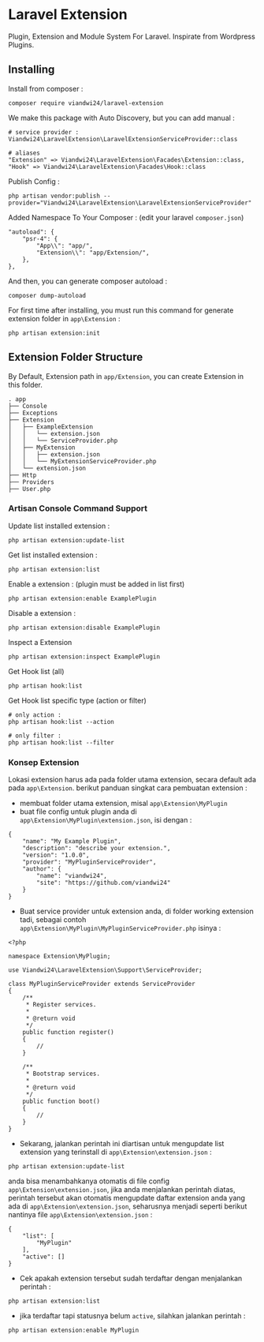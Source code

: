 # Laravel Extension
Plugin, Extension and Module System For Laravel. Inspirate from Wordpress Plugins.

## Installing
Install from composer :
```
composer require viandwi24/laravel-extension
```
We make this package with Auto Discovery, but you can add manual :
```
# service provider :
Viandwi24\LaravelExtension\LaravelExtensionServiceProvider::class

# aliases
"Extension" => Viandwi24\LaravelExtension\Facades\Extension::class,
"Hook" => Viandwi24\LaravelExtension\Facades\Hook::class
```
Publish Config :
```
php artisan vendor:publish --provider="Viandwi24\LaravelExtension\LaravelExtensionServiceProvider"
```
Added Namespace To Your Composer : (edit your laravel `composer.json`)
```
"autoload": {
    "psr-4": {
        "App\\": "app/",
        "Extension\\": "app/Extension/",
    },
},
```
And then, you can generate composer autoload :
```
composer dump-autoload
```
For first time after installing, you must run this command for generate extension folder in `app\Extension` :
```
php artisan extension:init
```


## Extension Folder Structure
By Default, Extension path in `app/Extension`, you can create Extension in this folder.
```
. app
├── Console
├── Exceptions
├── Extension
│   ├── ExampleExtension
│   │   └── extension.json
│   │   └── ServiceProvider.php
│   ├── MyExtension
│   │   ├── extension.json
│   │   └── MyExtensionServiceProvider.php
│   └── extension.json
├── Http
├── Providers
├── User.php
```


###  Artisan Console Command Support
Update list installed extension :
```
php artisan extension:update-list
```
Get list installed extension :
```
php artisan extension:list
```
Enable a extension : (plugin must be added in list first)
```
php artisan extension:enable ExamplePlugin
```
Disable a extension :
```
php artisan extension:disable ExamplePlugin
```
Inspect a Extension
```
php artisan extension:inspect ExamplePlugin
```
Get Hook list (all)
```
php artisan hook:list
```
Get Hook list specific type (action or filter)
```
# only action :
php artisan hook:list --action

# only filter :
php artisan hook:list --filter
```


### Konsep Extension
Lokasi extension harus ada pada folder utama extension, secara default 
ada pada `app\Extension`. berikut panduan singkat cara pembuatan extension :
* membuat folder utama extension, misal `app\Extension\MyPlugin`
* buat file config untuk plugin anda di `app\Extension\MyPlugin\extension.json`, isi dengan :
```
{
    "name": "My Example Plugin",
    "description": "describe your extension.",
    "version": "1.0.0",
    "provider": "MyPluginServiceProvider",
    "author": {
        "name": "viandwi24",
        "site": "https://github.com/viandwi24"
    }
}
```
* Buat service provider untuk extension anda, di folder working extension tadi, sebagai contoh `app\Extension\MyPlugin\MyPluginServiceProvider.php` isinya :
```
<?php

namespace Extension\MyPlugin;

use Viandwi24\LaravelExtension\Support\ServiceProvider;

class MyPluginServiceProvider extends ServiceProvider
{
    /**
     * Register services.
     *
     * @return void
     */
    public function register()
    {
        //
    }

    /**
     * Bootstrap services.
     *
     * @return void
     */
    public function boot()
    {
        //
    }
}
```
* Sekarang, jalankan perintah ini diartisan untuk mengupdate list extension yang terinstall di `app\Extension\extension.json` :
```
php artisan extension:update-list
```
anda bisa menambahkanya otomatis di file config `app\Extension\extension.json`, jika anda menjalankan perintah diatas, perintah tersebut akan otomatis mengupdate daftar extension anda yang ada di `app\Extension\extension.json`, seharusnya menjadi seperti berikut nantinya file `app\Extension\extension.json` :
```
{
    "list": [
        "MyPlugin"
    ],
    "active": []
}
```
* Cek apakah extension tersebut sudah terdaftar dengan menjalankan perintah :
```
php artisan extension:list
```
* jika terdaftar tapi statusnya belum `active`, silahkan jalankan perintah :
```
php artisan extension:enable MyPlugin
```